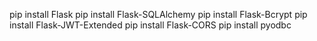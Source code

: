 pip install Flask
pip install Flask-SQLAlchemy
pip install Flask-Bcrypt
pip install Flask-JWT-Extended
pip install Flask-CORS
pip install pyodbc

